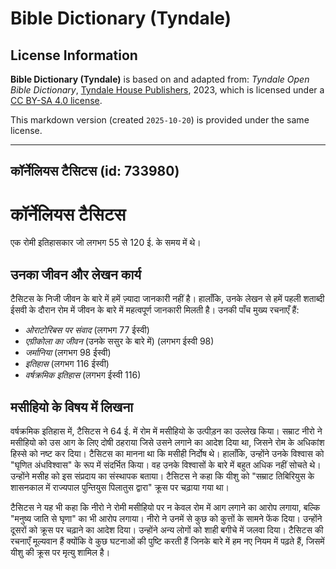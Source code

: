 # Bible Dictionary (Tyndale)

## License Information

**Bible Dictionary (Tyndale)** is based on and adapted from: _Tyndale Open Bible Dictionary_, [Tyndale House Publishers](https://tyndaleopenresources.com/), 2023, which is licensed under a [CC BY-SA 4.0 license](https://creativecommons.org/licenses/by-sa/4.0/legalcode.en).

This markdown version (created `2025-10-20`) is provided under the same license.



--------------------------------

## कॉर्नेलियस टैसिटस (id: 733980)

कॉर्नेलियस टैसिटस
=================

एक रोमी इतिहासकार जो लगभग 55 से 120 ई. के समय में थे।

उनका जीवन और लेखन कार्य
-----------------------

टैसिटस के निजी जीवन के बारे में हमें ज़्यादा जानकारी नहीं है। हालाँकि, उनके लेखन से हमें पहली शताब्दी ईसवी के दौरान रोम में जीवन के बारे में महत्वपूर्ण जानकारी मिलती है। उनकी पाँच मुख्य रचनाएँ हैं:

* *ओराटोरिबस पर संवाद* (लगभग 77 ईस्वी)
* *एग्रीकोला का जीवन* (उनके ससुर के बारे में) (लगभग ईस्वी 98\)
* *जर्मानिया* (लगभग 98 ईस्वी)
* *इतिहास* (लगभग 116 ईस्वी)
* *वर्षक्रमिक इतिहास* (लगभग ईस्वी 116\)

मसीहियो के विषय में लिखना
-------------------------

वर्षक्रमिक इतिहास में, टैसिटस ने 64 ई. में रोम में मसीहियो के उत्पीड़न का उल्लेख किया। सम्राट नीरो ने मसीहियो को उस आग के लिए दोषी ठहराया जिसे उसने लगाने का आदेश दिया था, जिसने रोम के अधिकांश हिस्से को नष्ट कर दिया। टैसिटस का मानना ​​था कि मसीही निर्दोष थे। हालाँकि, उन्होंने उनके विश्वास को "घृणित अंधविश्वास" के रूप में संदर्भित किया। वह उनके विश्वासों के बारे में बहुत अधिक नहीं सोचते थे। उन्होंने मसीह को इस संप्रदाय का संस्थापक बताया। टैसिटस ने कहा कि यीशु को "सम्राट तिबिरियुस के शासनकाल में राज्यपाल पुन्तियुस पिलातुस द्वारा" क्रूस पर चढ़ाया गया था।

टैसिटस ने यह भी कहा कि नीरो ने रोमी मसीहियो पर न केवल रोम में आग लगाने का आरोप लगाया, बल्कि "मनुष्य जाति से घृणा" का भी आरोप लगाया। नीरो ने उनमें से कुछ को कुत्तों के सामने फेंक दिया। उन्होंने दूसरों को क्रूस पर चढ़ाने का आदेश दिया। उन्होंने अन्य लोगों को शाही बगीचे में जलवा दिया। टैसिटस की रचनाएँ मूल्यवान हैं क्योंकि वे कुछ घटनाओं की पुष्टि करती हैं जिनके बारे में हम नए नियम में पढ़ते हैं, जिसमें यीशु की क्रूस पर मृत्यु शामिल है।


